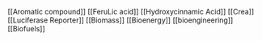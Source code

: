 [[Aromatic compound]]
[[FeruLic acid]]
[[Hydroxycinnamic Acid]]
[[Crea]]
[[Luciferase Reporter]]
[[Biomass]]
[[Bioenergy]]
[[bioengineering]]
[[Biofuels]]
